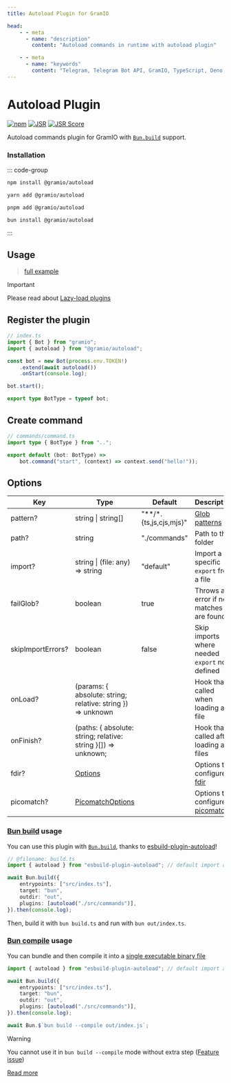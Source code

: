 ```yaml
---
title: Autoload Plugin for GramIO

head:
    - - meta
      - name: "description"
        content: "Autoload commands in runtime with autoload plugin"

    - - meta
      - name: "keywords"
        content: "Telegram, Telegram Bot API, GramIO, TypeScript, Deno, Bun, Node.JS, Nodejs, plugin, autoload, glob, fs"
---
```


# Autoload Plugin

<div class="badges">

[![npm](https://img.shields.io/npm/v/@gramio/autoload?logo=npm&style=flat&labelColor=000&color=3b82f6)](https://www.npmjs.org/package/@gramio/autoload)
[![JSR](https://jsr.io/badges/@gramio/autoload)](https://jsr.io/@gramio/autoload)
[![JSR Score](https://jsr.io/badges/@gramio/autoload/score)](https://jsr.io/@gramio/autoload)

</div>

Autoload commands plugin for GramIO with [`Bun.build`](#bun-build-usage) support.

### Installation

::: code-group

```bash [npm]
npm install @gramio/autoload
```

```bash [yarn]
yarn add @gramio/autoload
```

```bash [pnpm]
pnpm add @gramio/autoload
```

```bash [bun]
bun install @gramio/autoload
```

:::

## Usage

> [full example](https://github.com/gramiojs/autoload/tree/main/example)

> [!IMPORTANT]
> Please read about [Lazy-load plugins](https://gramio.dev/plugins/official/autoload.html)

## Register the plugin

<!-- prettier-ignore -->
```ts twoslash
// index.ts
import { Bot } from "gramio";
import { autoload } from "@gramio/autoload";

const bot = new Bot(process.env.TOKEN!)
    .extend(await autoload())
    .onStart(console.log);

bot.start();

export type BotType = typeof bot;
```

## Create command

```ts
// commands/command.ts
import type { BotType } from "..";

export default (bot: BotType) =>
    bot.command("start", (context) => context.send("hello!"));
```

## Options

| Key               | Type                                                                                               | Default                    | Description                                                               |
| ----------------- | -------------------------------------------------------------------------------------------------- | -------------------------- | ------------------------------------------------------------------------- |
| pattern?          | string \| string[]                                                                                 | "\*\*\/\*.{ts,js,cjs,mjs}" | [Glob patterns](<https://en.wikipedia.org/wiki/Glob_(programming)>)       |
| path?             | string                                                                                             | "./commands"               | Path to the folder                                                        |
| import?           | string \| (file: any) => string                                                                    | "default"                  | Import a specific `export` from a file                                    |
| failGlob?         | boolean                                                                                            | true                       | Throws an error if no matches are found                                   |
| skipImportErrors? | boolean                                                                                            | false                      | Skip imports where needed `export` not defined                            |
| onLoad?           | (params: { absolute: string; relative: string }) => unknown                                        |                            | Hook that is called when loading a file                                   |
| onFinish?         | (paths: { absolute: string; relative: string }[]) => unknown;                                      |                            | Hook that is called after loading all files                               |
| fdir?             | [Options](https://github.com/thecodrr/fdir/blob/HEAD/documentation.md#method-chaining-alternative) |                            | Options to configure [fdir](https://github.com/thecodrr/fdir)             |
| picomatch?        | [PicomatchOptions](https://github.com/micromatch/picomatch?tab=readme-ov-file#picomatch-options)   |                            | Options to configure [picomatch](https://www.npmjs.com/package/picomatch) |

### [Bun build](https://bun.sh/docs/bundler) usage

You can use this plugin with [`Bun.build`](https://bun.sh/docs/bundler), thanks to [esbuild-plugin-autoload](https://github.com/kravetsone/esbuild-plugin-autoload)!

```ts
// @filename: build.ts
import { autoload } from "esbuild-plugin-autoload"; // default import also supported

await Bun.build({
    entrypoints: ["src/index.ts"],
    target: "bun",
    outdir: "out",
    plugins: [autoload("./src/commands")],
}).then(console.log);
```

Then, build it with `bun build.ts` and run with `bun out/index.ts`.

### [Bun compile](https://bun.sh/docs/bundler/executables) usage

You can bundle and then compile it into a [single executable binary file](https://bun.sh/docs/bundler/executables)

```ts
import { autoload } from "esbuild-plugin-autoload"; // default import also supported

await Bun.build({
    entrypoints: ["src/index.ts"],
    target: "bun",
    outdir: "out",
    plugins: [autoload("./src/commands")],
}).then(console.log);

await Bun.$`bun build --compile out/index.js`;
```

> [!WARNING]
> You cannot use it in `bun build --compile` mode without extra step ([Feature issue](https://github.com/oven-sh/bun/issues/11895))

[Read more](https://github.com/kravetsone/esbuild-plugin-autoload)
